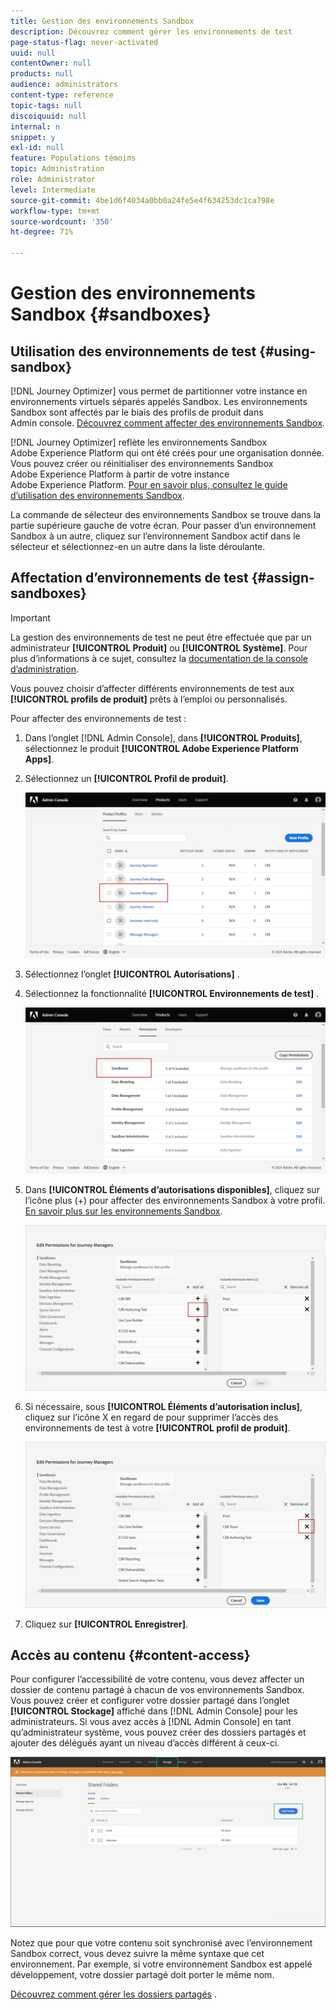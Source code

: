 ```yaml
---
title: Gestion des environnements Sandbox
description: Découvrez comment gérer les environnements de test
page-status-flag: never-activated
uuid: null
contentOwner: null
products: null
audience: administrators
content-type: reference
topic-tags: null
discoiquuid: null
internal: n
snippet: y
exl-id: null
feature: Populations témoins
topic: Administration
role: Administrator
level: Intermediate
source-git-commit: 4be1d6f4034a0bb0a24fe5e4f634253dc1ca798e
workflow-type: tm+mt
source-wordcount: '350'
ht-degree: 71%

---
```


# Gestion des environnements Sandbox {#sandboxes}

## Utilisation des environnements de test {#using-sandbox}

[!DNL Journey Optimizer] vous permet de partitionner votre instance en environnements virtuels séparés appelés Sandbox.
Les environnements Sandbox sont affectés par le biais des profils de produit dans Admin console. [Découvrez comment affecter des environnements Sandbox](permissions.md#create-product-profile).

[!DNL Journey Optimizer] reflète les environnements Sandbox Adobe Experience Platform qui ont été créés pour une organisation donnée.
Vous pouvez créer ou réinitialiser des environnements Sandbox Adobe Experience Platform à partir de votre instance Adobe Experience Platform. [Pour en savoir plus, consultez le guide d’utilisation des environnements Sandbox](https://experienceleague.adobe.com/docs/experience-platform/sandbox/ui/user-guide.html?lang=fr).

La commande de sélecteur des environnements Sandbox se trouve dans la partie supérieure gauche de votre écran. Pour passer d’un environnement Sandbox à un autre, cliquez sur l’environnement Sandbox actif dans le sélecteur et sélectionnez-en un autre dans la liste déroulante.

## Affectation d’environnements de test {#assign-sandboxes}

>[!IMPORTANT]
>
> La gestion des environnements de test ne peut être effectuée que par un administrateur **[!UICONTROL Produit]** ou **[!UICONTROL Système]**. Pour plus d’informations à ce sujet, consultez la [documentation de la console d’administration](https://helpx.adobe.com/enterprise/admin-guide.html/enterprise/using/admin-roles.ug.html).

Vous pouvez choisir d’affecter différents environnements de test aux **[!UICONTROL profils de produit]** prêts à l’emploi ou personnalisés.

Pour affecter des environnements de test :

1. Dans l’onglet [!DNL Admin Console], dans **[!UICONTROL Produits]**, sélectionnez le produit **[!UICONTROL Adobe Experience Platform Apps]**.

1. Sélectionnez un **[!UICONTROL Profil de produit]**.

   ![](../assets/sandbox_1.png)

1. Sélectionnez l’onglet **[!UICONTROL Autorisations]** .

1. Sélectionnez la fonctionnalité **[!UICONTROL Environnements de test]** .

   ![](../assets/sandbox_2.png)

1. Dans **[!UICONTROL Éléments d’autorisations disponibles]**, cliquez sur l’icône plus (+) pour affecter des environnements Sandbox à votre profil. [En savoir plus sur les environnements Sandbox](https://experienceleague.adobe.com/docs/experience-platform/sandbox/home.html?lang=fr).

   ![](../assets/sandbox_3.png)

1. Si nécessaire, sous **[!UICONTROL Éléments d’autorisation inclus]**, cliquez sur l’icône X en regard de pour supprimer l’accès des environnements de test à votre **[!UICONTROL profil de produit]**.

   ![](../assets/sandbox_4.png)

1. Cliquez sur **[!UICONTROL Enregistrer]**.

## Accès au contenu {#content-access}

Pour configurer l’accessibilité de votre contenu, vous devez affecter un dossier de contenu partagé à chacun de vos environnements Sandbox. Vous pouvez créer et configurer votre dossier partagé dans l’onglet **[!UICONTROL Stockage]** affiché dans [!DNL Admin Console] pour les administrateurs. Si vous avez accès à [!DNL Admin Console] en tant qu’administrateur système, vous pouvez créer des dossiers partagés et ajouter des délégués ayant un niveau d’accès différent à ceux-ci.

![](../assets/do-not-localize/content_access.png)

Notez que pour que votre contenu soit synchronisé avec l’environnement Sandbox correct, vous devez suivre la même syntaxe que cet environnement. Par exemple, si votre environnement Sandbox est appelé développement, votre dossier partagé doit porter le même nom.

[Découvrez comment gérer les dossiers partagés](https://helpx.adobe.com/enterprise/admin-guide.html/enterprise/using/manage-adobe-storage.ug.html) .
